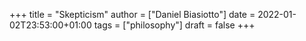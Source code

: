 +++
title = "Skepticism"
author = ["Daniel Biasiotto"]
date = 2022-01-02T23:53:00+01:00
tags = ["philosophy"]
draft = false
+++
